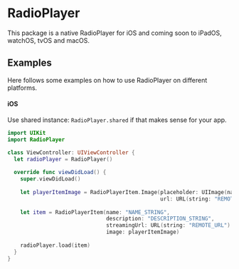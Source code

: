 # RadioPlayer

This package is a native RadioPlayer for iOS and coming soon to iPadOS, watchOS, tvOS and macOS.

## Examples

Here follows some examples on how to use RadioPlayer on different platforms.

#### iOS

Use shared instance: `RadioPlayer.shared` if that makes sense for your app.

```swift
import UIKit
import RadioPlayer

class ViewController: UIViewController {
  let radioPlayer = RadioPlayer()
  
  override func viewDidLoad() {
    super.viewDidLoad()
 
    let playerItemImage = RadioPlayerItem.Image(placeholder: UIImage(named: "LOCAL_IMAGE_NAME_STRING")!,
                                                url: URL(string: "REMOTE_IMAGE_URL"))
    
    let item = RadioPlayerItem(name: "NAME_STRING",
                               description: "DESCRIPTION_STRING",
                               streamingUrl: URL(string: "REMOTE_URL")!,
                               image: playerItemImage)
    
    radioPlayer.load(item)
  }
}
```
